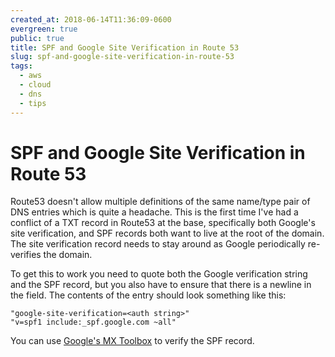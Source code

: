 ```yaml
---
created_at: 2018-06-14T11:36:09-0600
evergreen: true
public: true
title: SPF and Google Site Verification in Route 53
slug: spf-and-google-site-verification-in-route-53
tags:
  - aws
  - cloud
  - dns
  - tips
---
```


# SPF and Google Site Verification in Route 53

Route53 doesn't allow multiple definitions of the same name/type pair of DNS entries which is quite a headache. This is the first time I've had a conflict of a TXT record in Route53 at the base, specifically both Google's site verification, and SPF records both want to live at the root of the domain. The site verification record needs to stay around as Google periodically re-verifies the domain.

To get this to work you need to quote both the Google verification string and the SPF record, but you also have to ensure that there is a newline in the field. The contents of the entry should look something like this:

```text
"google-site-verification=<auth string>"
"v=spf1 include:_spf.google.com ~all"
```

You can use [Google's MX Toolbox](https://toolbox.googleapps.com/apps/checkmx/check) to verify the SPF record.
